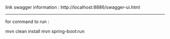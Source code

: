 link swagger information :
http://localhost:8886/swagger-ui.html

---
for command to run : 

mvn clean install
mvn spring-boot:run
